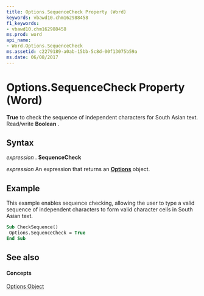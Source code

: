 ```yaml
---
title: Options.SequenceCheck Property (Word)
keywords: vbawd10.chm162988458
f1_keywords:
- vbawd10.chm162988458
ms.prod: word
api_name:
- Word.Options.SequenceCheck
ms.assetid: c2279189-a0ab-15bb-5c8d-00f13075b59a
ms.date: 06/08/2017
---
```



# Options.SequenceCheck Property (Word)

 **True** to check the sequence of independent characters for South Asian text. Read/write **Boolean** .


## Syntax

 _expression_ . **SequenceCheck**

 _expression_ An expression that returns an **[Options](Word.Options.md)** object.


## Example

This example enables sequence checking, allowing the user to type a valid sequence of independent characters to form valid character cells in South Asian text.


```vb
Sub CheckSequence() 
 Options.SequenceCheck = True 
End Sub
```


## See also


#### Concepts


[Options Object](Word.Options.md)

